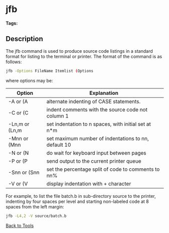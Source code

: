 # jfb

<PageHeader />

**Tags:**
<badge text='source code listings' vertical='middle' />

## Description

The jfb command is used to produce source code listings in a standard format for listing to the terminal or printer. The format of the command is as follows:

```bash
jfb -Options FileName Itemlist (Options
```

where options may be:

| Option | Explanation |
| --- | --- |
| -A or (A | alternate indenting of CASE statements. |
| -C or (C | indent comments with the source code not column 1 |
| -Ln,m or (Ln,m | set indentation to n spaces, with initial set at n\*m |
| -Mnn or (Mnn | set maximum number of indentations to nn, default 10 |
| -N or (N | do wait for keyboard input between pages |
| -P or (P | send output to the current printer queue |
| -Snn or (Snn | set the percentage split of code to comments to nn% |
| -V or (V | display indentation with + character |

For example, to list the file batch.b in sub-directory source to the printer, indenting by four spaces per level and starting non-labeled code at 8 spaces from the left margin:

```bash
jfb -L4,2 -V source/batch.b

```

[Back to Tools](./../README.md)

<PageFooter />
